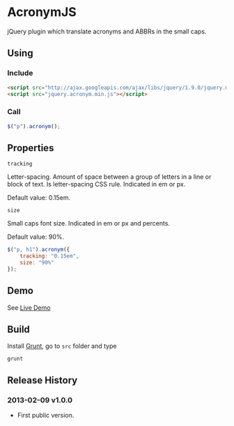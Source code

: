 # AcronymJS

jQuery plugin which translate acronyms and ABBRs in the small caps.


## Using

### Include

```html
<script src="http://ajax.googleapis.com/ajax/libs/jquery/1.9.0/jquery.min.js"></script>
<script src="jquery.acronym.min.js"></script>
```

### Сall

```javascript
$("p").acronym();
```


## Properties

`tracking`

Letter-spacing. Amount of space between a group of letters in a line or block of text.
Is letter-spacing CSS rule. Indicated in em or px.

Default value: 0.15em.

`size`

Small caps font size. Indicated in em or px and percents.

Default value: 90%.

```javascript
$("p, h1").acronym({
    tracking: "0.15em",
    size: "90%"
});
```


## Demo

See [Live Demo](http://gleero.com/demo/acronymJS/index.html)


## Build


Install [Grunt](http://gruntjs.com), go to `src` folder and type

```
grunt
```

## Release History

### 2013-02-09 v1.0.0

* First public version.